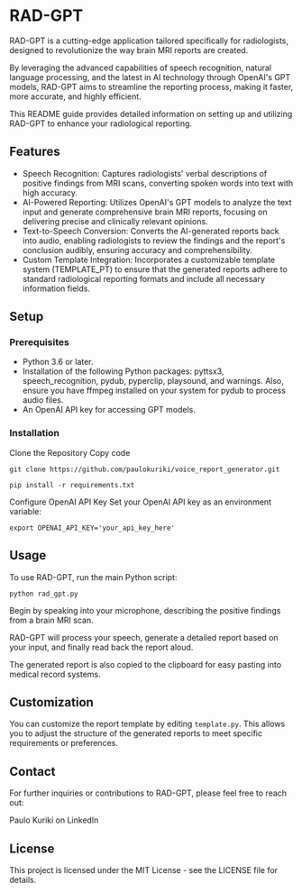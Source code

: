 # RAD-GPT
RAD-GPT is a cutting-edge application tailored specifically for radiologists, designed to revolutionize the way brain MRI reports are created. 

By leveraging the advanced capabilities of speech recognition, natural language processing, and the latest in AI technology through OpenAI's GPT models, RAD-GPT aims to streamline the reporting process, making it faster, more accurate, and highly efficient. 

This README guide provides detailed information on setting up and utilizing RAD-GPT to enhance your radiological reporting.

## Features
- Speech Recognition: Captures radiologists' verbal descriptions of positive findings from MRI scans, converting spoken words into text with high accuracy.
- AI-Powered Reporting: Utilizes OpenAI's GPT models to analyze the text input and generate comprehensive brain MRI reports, focusing on delivering precise and clinically relevant opinions.
- Text-to-Speech Conversion: Converts the AI-generated reports back into audio, enabling radiologists to review the findings and the report's conclusion audibly, ensuring accuracy and comprehensibility.
- Custom Template Integration: Incorporates a customizable template system (TEMPLATE_PT) to ensure that the generated reports adhere to standard radiological reporting formats and include all necessary information fields.

## Setup
### Prerequisites
- Python 3.6 or later.
- Installation of the following Python packages: pyttsx3, speech_recognition, pydub, pyperclip, playsound, and warnings. Also, ensure you have ffmpeg installed on your system for pydub to process audio files.
- An OpenAI API key for accessing GPT models.

### Installation
Clone the Repository
Copy code

`git clone https://github.com/paulokuriki/voice_report_generator.git`

`pip install -r requirements.txt`

Configure OpenAI API Key
Set your OpenAI API key as an environment variable:

`export OPENAI_API_KEY='your_api_key_here'`

## Usage
To use RAD-GPT, run the main Python script:

`python rad_gpt.py`

Begin by speaking into your microphone, describing the positive findings from a brain MRI scan.

RAD-GPT will process your speech, generate a detailed report based on your input, and finally read back the report aloud.

The generated report is also copied to the clipboard for easy pasting into medical record systems.


## Customization

You can customize the report template by editing `template.py`. This allows you to adjust the structure of the generated reports to meet specific requirements or preferences.

## Contact
For further inquiries or contributions to RAD-GPT, please feel free to reach out:

Paulo Kuriki on LinkedIn

## License
This project is licensed under the MIT License - see the LICENSE file for details.
